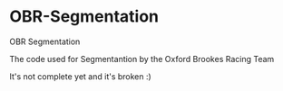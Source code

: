 # OBR-Segmentation
OBR Segmentation

The code used for Segmentantion by the Oxford Brookes Racing Team

It's not complete yet and it's broken :)
